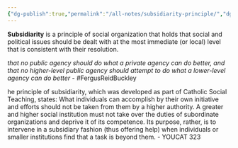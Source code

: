 ```yaml
---
{"dg-publish":true,"permalink":"/all-notes/subsidiarity-principle/","dgHomeLink":true,"dgPassFrontmatter":false}
---
```



**Subsidiarity** is a principle of social organization that holds that social and political issues should be dealt with at the most immediate (or local) level that is consistent with their resolution.

*that no public agency should do what a private agency can do better, and that no higher-level public agency should attempt to do what a lower-level agency can do better* - #FergusReidBuckley 

he principle of subsidiarity, which was developed as part of Catholic Social Teaching, states: What individuals can accomplish by their own initiative and efforts should not be taken from them by a higher authority. A greater and higher social institution must not take over the duties of subordinate organizations and deprive it of its competence. Its purpose, rather, is to intervene in a subsidiary fashion (thus offering help) when individuals or smaller institutions find that a task is beyond them. - YOUCAT 323